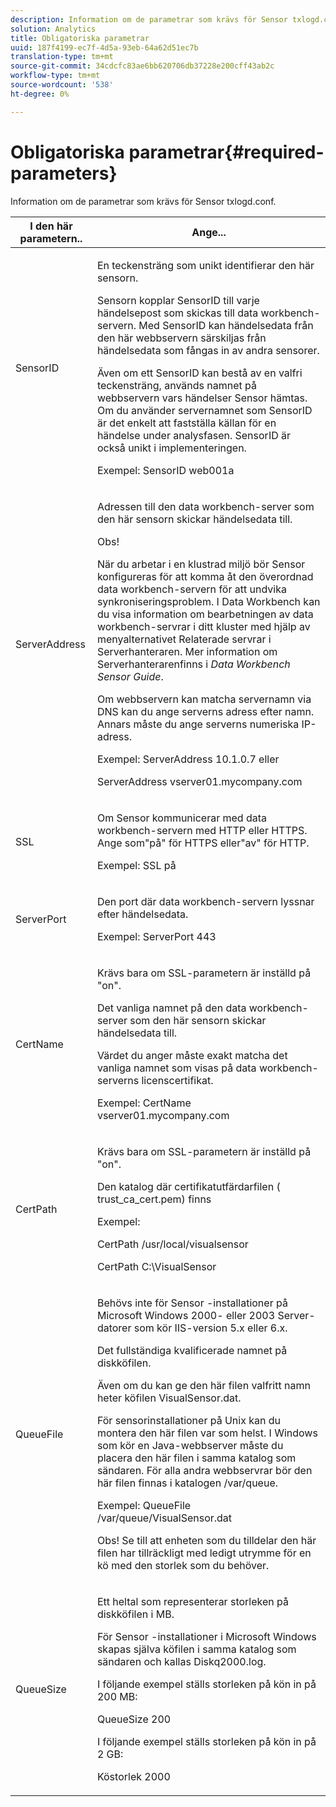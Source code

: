 ```yaml
---
description: Information om de parametrar som krävs för Sensor txlogd.conf.
solution: Analytics
title: Obligatoriska parametrar
uuid: 187f4199-ec7f-4d5a-93eb-64a62d51ec7b
translation-type: tm+mt
source-git-commit: 34cdcfc83ae6bb620706db37228e200cff43ab2c
workflow-type: tm+mt
source-wordcount: '538'
ht-degree: 0%

---
```



# Obligatoriska parametrar{#required-parameters}

Information om de parametrar som krävs för Sensor txlogd.conf.

<table id="table_69CFE10A3707403F9793137B128E706A"> 
 <thead> 
  <tr> 
   <th colname="col1" class="entry"> I den här parametern.. </th> 
   <th colname="col2" class="entry"> Ange... </th> 
  </tr> 
 </thead>
 <tbody> 
  <tr> 
   <td colname="col1"> SensorID </td> 
   <td colname="col2"> <p>En teckensträng som unikt identifierar den här <span class="wintitle"> sensorn</span>. </p> <p> <span class="wintitle"> Sensorn</span> kopplar SensorID till varje händelsepost som skickas till <span class="keyword"> data workbench-servern</span>. Med SensorID kan händelsedata från den här webbservern särskiljas från händelsedata som fångas in av andra <span class="wintitle"> sensorer</span>. </p> <p>Även om ett SensorID kan bestå av en valfri teckensträng, används namnet på webbservern vars händelser <span class="wintitle"> Sensor</span> hämtas. Om du använder servernamnet som SensorID är det enkelt att fastställa källan för en händelse under analysfasen. SensorID är också unikt i implementeringen. </p> <p>Exempel: <span class="filepath"> SensorID web001a</span> </p> </td> 
  </tr> 
  <tr> 
   <td colname="col1"> ServerAddress </td> 
   <td colname="col2"> <p>Adressen till den <span class="keyword"> data workbench-server</span> som den här <span class="wintitle"> sensorn</span> skickar händelsedata till. </p> <p>Obs!  <p>När du arbetar i en klustrad miljö bör <span class="wintitle"> Sensor</span> konfigureras för att komma åt den överordnad <span class="keyword"> data workbench-servern</span> för att undvika synkroniseringsproblem. I Data Workbench kan du visa information om bearbetningen av <span class="keyword"> data workbench-servrar</span> i ditt kluster med hjälp av menyalternativet Relaterade servrar i <span class="wintitle"> Serverhanteraren</span>. Mer information om <span class="wintitle"> Serverhanteraren</span>finns i <i><span class="keyword"> Data Workbench</span><span class="wintitle"> Sensor</span> Guide</i>. </p> <p>Om webbservern kan matcha servernamn via DNS kan du ange serverns adress efter namn. Annars måste du ange serverns numeriska IP-adress. </p> <p>Exempel: <span class="filepath"> ServerAddress 10.1.0.7</span> eller </p> <p> <span class="filepath"> ServerAddress vserver01.mycompany.com</span> </p> </p> </td> 
  </tr> 
  <tr> 
   <td colname="col1"> SSL </td> 
   <td colname="col2"> <p>Om <span class="wintitle"> Sensor</span> kommunicerar med <span class="keyword"> data workbench-servern</span> med HTTP eller HTTPS. Ange som"på" för HTTPS eller"av" för HTTP. </p> <p>Exempel: <span class="filepath"> SSL på</span> </p> </td> 
  </tr> 
  <tr> 
   <td colname="col1"> ServerPort </td> 
   <td colname="col2"> <p>Den port där <span class="keyword"> data workbench-servern</span> lyssnar efter händelsedata. </p> <p>Exempel: <span class="filepath"> ServerPort 443</span> </p> </td> 
  </tr> 
  <tr> 
   <td colname="col1"> CertName </td> 
   <td colname="col2"> <p>Krävs bara om SSL-parametern är inställd på "on". </p> <p>Det vanliga namnet på den <span class="keyword"> data workbench-server</span> som den här <span class="wintitle"> sensorn</span> skickar händelsedata till. </p> <p>Värdet du anger måste exakt matcha det vanliga namnet som visas på <span class="keyword"> data workbench-serverns</span> licenscertifikat. </p> <p>Exempel: <span class="filepath"> CertName vserver01.mycompany.com</span> </p> </td> 
  </tr> 
  <tr> 
   <td colname="col1"> CertPath </td> 
   <td colname="col2"> <p>Krävs bara om SSL-parametern är inställd på "on". </p> <p>Den katalog där certifikatutfärdarfilen (<span class="filepath"> trust_ca_cert.pem</span>) finns </p> <p>Exempel: </p> <p> <span class="filepath"> CertPath /usr/local/visualsensor</span> </p> <p> <span class="filepath"> CertPath C:\VisualSensor</span> </p> </td> 
  </tr> 
  <tr> 
   <td colname="col1"> QueueFile </td> 
   <td colname="col2"> <p>Behövs inte för <span class="wintitle"> Sensor</span> -installationer på Microsoft Windows 2000- eller 2003 Server-datorer som kör IIS-version 5.x eller 6.x. </p> <p>Det fullständiga kvalificerade namnet på diskköfilen. </p> <p>Även om du kan ge den här filen valfritt namn heter köfilen <span class="filepath"> VisualSensor.dat</span>. </p> <p>För <span class="wintitle"> sensorinstallationer</span> på Unix kan du montera den här filen var som helst. I Windows som kör en Java-webbserver måste du placera den här filen i samma katalog som sändaren. För alla andra webbservrar bör den här filen finnas i katalogen /var/queue. </p> <p>Exempel: <span class="filepath"> QueueFile /var/queue/VisualSensor.dat</span> </p> <p> <p>Obs!  Se till att enheten som du tilldelar den här filen har tillräckligt med ledigt utrymme för en kö med den storlek som du behöver. </p> </p> </td> 
  </tr> 
  <tr> 
   <td colname="col1"> QueueSize </td> 
   <td colname="col2"> <p>Ett heltal som representerar storleken på diskköfilen i MB. </p> <p>För <span class="wintitle"> Sensor</span> -installationer i Microsoft Windows skapas själva köfilen i samma katalog som sändaren och kallas <span class="filepath"> Diskq2000.log</span>. </p> <p>I följande exempel ställs storleken på kön in på 200 MB: </p> <p>QueueSize 200 </p> <p>I följande exempel ställs storleken på kön in på 2 GB: </p> <p>Köstorlek 2000 </p> </td> 
  </tr> 
 </tbody> 
</table>

